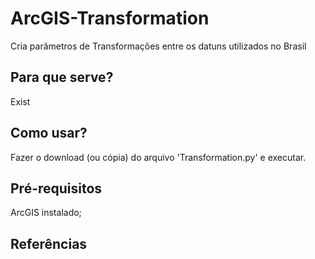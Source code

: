# ArcGIS-Transformation
Cria parâmetros de Transformações entre os datuns utilizados no Brasil

## Para que serve?
Exist

## Como usar?
Fazer o download (ou cópia) do arquivo 'Transformation.py' e executar.

## Pré-requisitos
ArcGIS instalado;

## Referências
